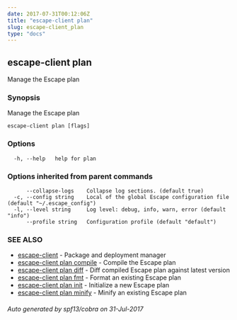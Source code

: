 ```yaml
---
date: 2017-07-31T00:12:06Z
title: "escape-client plan"
slug: escape-client_plan
type: "docs"
---
```

## escape-client plan

Manage the Escape plan

### Synopsis


Manage the Escape plan

```
escape-client plan [flags]
```

### Options

```
  -h, --help   help for plan
```

### Options inherited from parent commands

```
      --collapse-logs    Collapse log sections. (default true)
  -c, --config string    Local of the global Escape configuration file (default "~/.escape_config")
  -l, --level string     Log level: debug, info, warn, error (default "info")
      --profile string   Configuration profile (default "default")
```

### SEE ALSO
* [escape-client](../escape-client/)	 - Package and deployment manager
* [escape-client plan compile](../escape-client_plan_compile/)	 - Compile the Escape plan
* [escape-client plan diff](../escape-client_plan_diff/)	 - Diff compiled Escape plan against latest version
* [escape-client plan fmt](../escape-client_plan_fmt/)	 - Format an existing Escape plan
* [escape-client plan init](../escape-client_plan_init/)	 - Initialize a new Escape plan
* [escape-client plan minify](../escape-client_plan_minify/)	 - Minify an existing Escape plan

###### Auto generated by spf13/cobra on 31-Jul-2017
